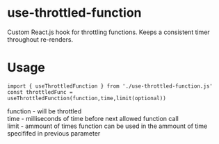 # use-throttled-function
Custom React.js hook for throttling functions. Keeps a consistent timer throughout re-renders.

# Usage

```
import { useThrottledFunction } from './use-throttled-function.js'
const throttledFunc = useThrottledFunction(function,time,limit(optional))

```

function - will be throttled  
time - milliseconds of time before next allowed function call  
limit - ammount of times function can be used in the ammount of time specififed in previous parameter

